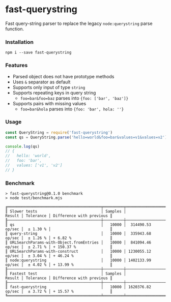 # fast-querystring

Fast query-string parser to replace the legacy `node:querystring` parse function.

### Installation

```
npm i --save fast-querystring
```

### Features

- Parsed object does not have prototype methods
- Uses `&` separator as default
- Supports only input of type `string`
- Supports repeating keys in query string
  - `foo=bar&foo=baz` parses into `{foo: ['bar', 'baz']}`
- Supports pairs with missing values
  - `foo=bar&hola` parses into `{foo: 'bar', hola: ''}`

### Usage

```javascript
const QueryString = require('fast-querystring')
const qs = QueryString.parse('hello=world&foo=bar&values=v1&values=v2')

console.log(qs)
// {
//   hello: 'world',
//   foo: 'bar',
//   values: ['v1', 'v2']
// }
```

### Benchmark

```
> fast-querystring@0.1.0 benchmark
> node test/benchmark.mjs

╔═════════════════════════════════════════╤═════════╤═══════════════════╤═══════════╤══════════════════════════╗
║ Slower tests                            │ Samples │            Result │ Tolerance │ Difference with previous ║
╟─────────────────────────────────────────┼─────────┼───────────────────┼───────────┼──────────────────────────╢
║ qs                                      │   10000 │  314490.53 op/sec │  ± 1.30 % │                          ║
║ query-string                            │   10000 │  335943.68 op/sec │  ± 1.26 % │ + 6.82 %                 ║
║ URLSearchParams-with-Object.fromEntries │   10000 │  841094.46 op/sec │  ± 2.71 % │ + 150.37 %               ║
║ URLSearchParams-with-construct          │   10000 │ 1230055.12 op/sec │  ± 3.04 % │ + 46.24 %                ║
║ node:querystring                        │   10000 │ 1402133.99 op/sec │  ± 4.02 % │ + 13.99 %                ║
╟─────────────────────────────────────────┼─────────┼───────────────────┼───────────┼──────────────────────────╢
║ Fastest test                            │ Samples │            Result │ Tolerance │ Difference with previous ║
╟─────────────────────────────────────────┼─────────┼───────────────────┼───────────┼──────────────────────────╢
║ fast-querystring                        │   10000 │ 1620376.82 op/sec │  ± 3.72 % │ + 15.57 %                ║
╚═════════════════════════════════════════╧═════════╧═══════════════════╧═══════════╧══════════════════════════╝
```

